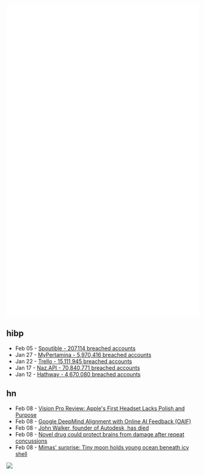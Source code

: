 ![Metrics](https://raw.githubusercontent.com/phixion/phixion/master/metrics.svg)

## hibp

<!--
for https://github.com/phixion/phixion/blob/main/.github/workflows/feeds.yml
-->
<!--START_SECTION:haveibeenpwnd-->
- Feb 05 - [Spoutible - 207,114 breached accounts](https://haveibeenpwned.com/PwnedWebsites#Spoutible)
- Jan 27 - [MyPertamina - 5,970,416 breached accounts](https://haveibeenpwned.com/PwnedWebsites#MyPertamina)
- Jan 22 - [Trello - 15,111,945 breached accounts](https://haveibeenpwned.com/PwnedWebsites#Trello)
- Jan 17 - [Naz.API - 70,840,771 breached accounts](https://haveibeenpwned.com/PwnedWebsites#NazApi)
- Jan 12 - [Hathway - 4,670,080 breached accounts](https://haveibeenpwned.com/PwnedWebsites#Hathway)
<!--END_SECTION:haveibeenpwnd-->

## hn

<!--
for https://github.com/phixion/phixion/blob/main/.github/workflows/feeds.yml
-->
<!--START_SECTION:hn-->
- Feb 08 - [Vision Pro Review: Apple's First Headset Lacks Polish and Purpose](https://www.nytimes.com/2024/02/07/technology/personaltech/apple-vision-pro-review.html)
- Feb 08 - [Google DeepMind Alignment with Online AI Feedback (OAIF)](https://arxiv.org/abs/2402.04792)
- Feb 08 - [John Walker, founder of Autodesk, has died](https://scanalyst.fourmilab.ch/t/john-walker-1949-2024/4305)
- Feb 08 - [Novel drug could protect brains from damage after repeat concussions](https://medicalxpress.com/news/2024-02-drug-brains-concussions.html)
- Feb 08 - [Mimas' surprise: Tiny moon holds young ocean beneath icy shell](https://phys.org/news/2024-02-mimas-tiny-moon-young-ocean.html)
<!--END_SECTION:hn-->

<!--
for https://yhype.me
-->
![](https://hit.yhype.me/github/profile?user_id=13013670)
